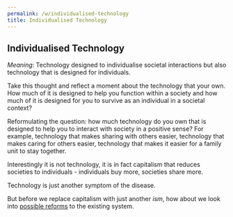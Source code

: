 ```yaml
---
permalink: /w/individualised-technology
title: Individualised Technology
---
```


## Individualised Technology

*Meaning*: Technology designed to individualise societal interactions but also technology that is designed for individuals.

Take this thought and reflect a moment about the technology that your own. How much of it is designed to help you function within a society and how much of it is designed for you to survive as an individual in a societal context?

Reformulating the question: how much technology do you own that is designed to help you to interact with society in a positive sense? For example, technology that makes sharing with others easier, technology that makes caring for others easier, technology that makes it easier for a family unit to stay together.

Interestingly it is not technology, it is in fact capitalism that reduces societies to individuals - individuals buy more, societies share more.

Technology is just another symptom of the disease.

But before we replace capitalism with just another *ism*, how about we look into [possible reforms](/w/collateral-ballast) to the existing system.
